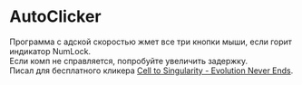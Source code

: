 # AutoClicker

Программа с адской скоростью жмет все три кнопки мыши, если горит индикатор NumLock.<br>
Если комп не справляется, попробуйте увеличить задержку.<br>
Писал для бесплатного кликера [Cell to Singularity - Evolution Never Ends](https://store.steampowered.com/app/977400/).
